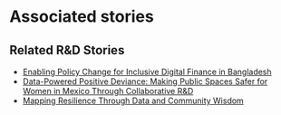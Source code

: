 # Associated stories

<!-- !!DO NOT REMOVE!! start autogenerated hyperlinks -->
## Related R&D Stories
- [Enabling Policy Change for Inclusive Digital Finance in Bangladesh](../stories/?doc=Explorers_BGD)
- [Data-Powered Positive Deviance: Making Public Spaces Safer for Women in Mexico Through Collaborative R&D](../stories/?doc=Explorers_MEX)
- [Mapping Resilience Through Data and Community Wisdom](../stories/?doc=Explorers_SOM)
<!-- !!DO NOT REMOVE!! end autogenerated hyperlinks -->